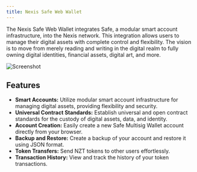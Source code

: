```yaml
---
title: Nexis Safe Web Wallet
---
```


The Nexis Safe Web Wallet integrates Safe, a modular smart account infrastructure, into the Nexis network. This integration allows users to manage their digital assets with complete control and flexibility. The vision is to move from merely reading and writing in the digital realm to fully owning digital identities, financial assets, digital art, and more.

![Screenshot](https://github.com/0xdetonation/nexis-dapps-screenshots/assets/166897641/11d819f7-98f7-48d1-8411-24960c92dc38)

## Features

- **Smart Accounts:** Utilize modular smart account infrastructure for managing digital assets, providing flexibility and security.
- **Universal Contract Standards:** Establish universal and open contract standards for the custody of digital assets, data, and identity.
- **Account Creation:** Easily create a new Safe Multisig Wallet account directly from your browser.
- **Backup and Restore:** Create a backup of your account and restore it using JSON format.
- **Token Transfers:** Send NZT tokens to other users effortlessly.
- **Transaction History:** View and track the history of your token transactions.
